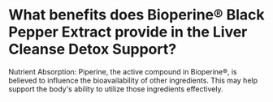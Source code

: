 # What benefits does Bioperine® Black Pepper Extract provide in the Liver Cleanse Detox Support?

Nutrient Absorption: Piperine, the active compound in Bioperine®, is believed to influence the bioavailability of other ingredients. This may help support the body's ability to utilize those ingredients effectively.